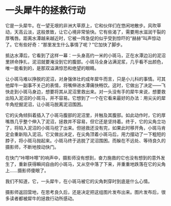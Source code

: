 # 一头犀牛的拯救行动

它是一头犀牛。在一望无垠的非洲大草原上，它和伙伴们在悠闲地散步。风吹草动，天高云淡，这般景致，让它心境非常愉快。它有些渴了，需要用水滋润干裂的厚嘴唇。距离水潭越来越近时，它被一阵急促的似乎受到惊吓的“赫赫”叫声惊动了。它有些好奇：“那里发生什么事情了呢？”它加快了脚步。 

抵达水潭后，它看到了这样一幕：一头身高约一米的小斑马，正在水潭边沿的泥沼里拼命挣扎，泥沼就要淹没到它的腹部。小斑马全身沾满泥浆，几乎看不出颜色，唯一能看到的，是那双溢满惊恐和绝望的眼睛。 

让小斑马难以挣脱的泥沼，对身强体壮的成年犀牛而言，只是小儿科的事情。可其他犀牛一副事不关己的表情，将嘴伸进水潭痛快畅饮。这时，它做出了决定——飞快走到小斑马身边，想要将其从泥沼里救出来。对一头没有手的犀牛来说，想要救出陷入泥沼的小斑马，并不容易。它想到了一个在它看来最好的办法：用尖尖的犀牛角挖掘泥沼，让小斑马脱离泥沼围困。 

它的尖角倾斜着插入了小斑马腹部的泥沼里，并触及其腹部。如此动作时，它的厚嘴唇几乎整个伸入了泥沼，拯救并不容易，但它还是坚持着。终于，它的尖角立功了，将陷入泥沼的小斑马挖了出来。但拯救还没有完，如果此时移开角，小斑马肯定会重新陷入泥沼。它又做出决定，在尖角顶着小斑马后，用力摆动了一下粗短的脖子，将小斑马抛起来。小斑马终于逃脱了泥沼围困。而躲在不远处、等待良久的摄影师，不断地按动快门。 

在快门“咔嚓咔嚓”的响声中，摄影师没有想到，奋力施救的它也没有想到的意外发生了，重新获得瞬间自由的小斑马，又从空中落了下来，并重重地跌落在它的尖角上……摄影师傻眼了。 

我们不知道，它，一头犀牛，在小斑马被它的尖角刺穿时到底是什么心情。 

摄影师返回营地，在思考良久后，还是决定把这组图片发布出来。图片发布后，很多读者都被犀牛的拯救行动所感动。